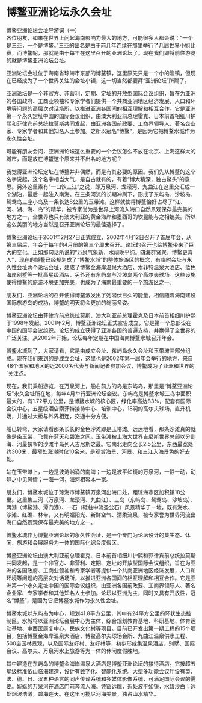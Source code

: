 # 博鳌亚洲论坛永久会址  
博鳌亚洲论坛会址导游词（一）  
各位朋友，如果在世界上问起海南影响力最大的地方，可能很多人都会说：“一个是三亚，一个是博鳌。”三亚的出名是由于前几年连续在那里举行了几届世界小姐比赛，而博鳌呢，那就是由于每年在这里召开的亚洲论坛了。现在我们即将前住游览的就是博鳌亚洲论坛会址。  

亚洲论坛会址位于海南省琼海市东部的博鳌镇，这里原先只是一个小的渔镇，但现在已经成为了一个世界关注的会址小镇，这一切当然都要拜“亚洲论坛”所赐了。  

亚洲论坛是一个非官方、非营利，定期、定址的开放型国际会议组织，旨在为亚洲的各国政府、工商业领袖和专家学者们提供一个共商亚洲地区经济发展，人口和环境等问题的高层次对话场所，以推进亚洲各国间的相互理解和相互合作。它是亚洲第一个永久定址中国的国际会议组织，由澳大利亚前总理霍克、日本前首相细川护熙和菲律宾前总统拉莫斯共同发起，由亚洲各国前政要、工商界领导人、著名企业家、专家学者和其他知名人土参加。之所以冠名“博鳌”，是因为它把博鳌水城作为永久性会址。  

可能有朋友会问，亚洲洲论坛这么重要的一个会议怎么不放在北京、上海这样大的城市，而是放在博鳌这个原来并不出名的地方呢？  

我觉得亚洲论坛定址在博鳌并非偶然，而是有其必要的原因。我们先从博鳌的这个名字说起，这个名字相当大气，是自古就有的，有着“博大精深，独占鳌头”的意思。另外这里素有“一口饮三江”之说，即万泉河、龙滚河、九曲江在这里交汇成一个湖泊，最后一起注入南海。在三条河流的长期冲刷下，形成了东屿岛、沙坡岛、鸳鸯岛三座小岛及一条长达8公里的玉带滩。这样就使得博鳌恰好占尽了“江、河、湖、海、岛”的精华，被专家誉为是世界上河流入海口自然景观保存最完美的地方之一，全世界也只有澳大利亚的黄金海岸和墨西哥的坎昆能与之相媲美。所以这么美丽的地方当然是召开亚洲论坛的最佳选择了。  

博鳌亚洲论坛于2001年2月27日正式成立，2002年4月12日召开了首届年会，从第三届后，年会于每年的4月份的第三个周末召开。论坛的召开也给博鳌带来了巨大的变化。正如那句话所说的“万泉气象新，水阔晚平纯。四海群贤聚，博鳌更喜人”，现在的博鳌已经规划成了“博鳌水城”的整体旅游区的概念，有临时会址与永久性会址两个论坛会址，建成了博鳌金海岸温泉大酒店、索菲特温泉大酒店、蓝色海岸别墅等一批高星级酒店，另外还有东屿岛与沙坡岛两个高尔夫球场。这些设施使得博鳌的旅游环境更加完美，也成为了海南最重要的一个旅游区之一。  

朋友们，亚洲论坛的召开使得博鳌激发出了她潜伏已久的能量，相信随着海南建设国际旅游岛的成功，博鳌的明天将会更加的绚丽多姿。  

博鳌亚洲论坛由菲律宾前总统拉莫斯、澳大利亚前总理霍克及日本前首相细川护熙于1998年发起。2001年2月，博鳌亚洲论坛正式宣告成立，它是第一个总部设在中国的国际会议组织。论坛的成立获得了亚洲各国的普遍支持，并赢得了全世界的广泛关注。从2002年开始，论坛每年定期在中国海南博鳌水城召开年会。  

博鳌水城到了，大家请看，它是由成立会址、东屿岛永久会址和玉带滩三部分组成。现在我们来到的是成立会址，这里也是2002年第一届年会举行的地方，来自48个国家和地区的近2000名代表与新闻记者参加会议，博鳌成为了亚洲和世界的`关注点。  

现在，我们乘船游览，在万泉河上，船右前方的岛是东屿岛，那里是“博鳌亚洲论坛”永久会址所在地，每年4月举行亚洲论坛会议。东屿岛是博鳌水城三岛中面积最大的，有1.72平方公里，是博鳌水城的核心区，绿化率高达83%，配套有国际会议中心，五星级酒店索菲特接待中心、培训中心，18洞的高尔夫球场，直升机场，并通过大桥与外界相连，交通十分方便。  

船已转弯，大家请看那条长长的金色沙滩即是玉带滩。远远地看，那条沙滩真的就像是条玉带，飞舞在蓝天和碧海之间。玉带滩被上海大世界吉尼斯世界总部以分割海、河最狭窄的沙滩半岛列入吉尼斯之最。它南北走向全长2.5公里，东西最宽处约300米，最窄处涨潮时仅10余米，是观赏海景、河景、和三江入海景色的好去处。  

站在玉带滩上，一边是波涛汹涌的南海；一边是波平如镜的万泉河，一静一动，动静之中见风情；一海一河，海河相容本一家。  

朋友们，博鳌水城位于琼海市博鳌镇万泉河出海口处，距琼海市区加积镇18公里。这里集三河（万泉河、龙滚河、九曲江）、三岛（东屿岛、鸳鸯岛、沙坡岛）、两港（博鳌港、潭门港）、一石（砥柱中流圣公石）风景精华于一地，既有海水、沙滩、红礁、林带，又有明媚阳光、新鲜空气、清柔流泉，被专家誉为世界河流出海口自然景观保存最完美的地方之一。  

博鳌水城作为博鳌亚洲论坛的永久性会址，是一个专门为论坛设计的集生态、休闲、旅游和会展服务为一体的国际化综合度假区。  

博鳌亚洲论坛由澳大利亚前总理霍克、日本前首相细川护熙和菲律宾前总统拉莫斯共同发起，是一个非官方、非营利、定期、定址的开放型国际会议组织，旨在为亚洲的各国政府、工商业领袖和专家学者等提供一个共商亚洲地区经济发展，人口和环境等问题的高层次对话场所，以推进亚洲各国间的相互理解和相互合作。它是亚洲第一个永久定址中国的国际会议组织，由亚洲各国前政要、工商界领导人、著名企业家、专家学者和其他知名人土参加。论坛以亚洲为主，同时又具有开放性，冠名“博鳌”，是因为它把博鳌水城作为永久性会址。  

博鳌水城以东屿岛为中心，规划41.8平方公里，其中有24平方公里的环状生态控制区。水城将以亚洲论坛会展中心为主体，综合规划教育基地、科研基地、体育运动基地、中西医康复中心、民族文化村等项目。目前已开发出第一期工程的15个项目，包括博鳌金海岸温泉大酒店、博鳖高尔夫球场会所、九曲江温泉供水工程、500亩园林景观，以及国际友好村、友好林等，初步形成集温泉酒店、别墅、国际会议、高尔夫、万泉河水上旅游等为一体的休闲度假胜地。  

其中建造在东屿岛的博鳌金海岸温泉大酒店是博鳌亚洲论坛的接待酒店。它按超五星级标准依山临海建造，设计有数字化、智能化系统。大型多功能会议厅设有英、法、德、日、汉五种语言的同声传译系统和多媒体影像系统，可满足国际会议的需要。婉蜒的万泉河在酒店门前奔流人海。凭窗远眺，近处波平如镜，水碧沙白；远处烟波浩渺，碧海连天。在这里可揽尽河海美景，独占山水精华。  
<!-- Last processed: 2025-07-22 03:44:21 -->
